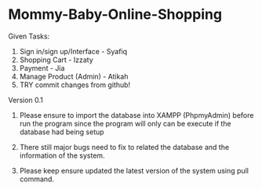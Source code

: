 # Mommy-Baby-Online-Shopping

Given Tasks:
1. Sign in/sign up/Interface - Syafiq
2. Shopping Cart - Izzaty
3. Payment - Jia
4. Manage Product (Admin) - Atikah
5. TRY commit changes from github!

Version 0.1
1) Please ensure to import the database into XAMPP (PhpmyAdmin) before run the program since the program will only can be execute if the database had being setup

2) There still major bugs need to fix to related the database and the information of the system.

3) Please keep ensure updated the latest version of the system using pull command.
